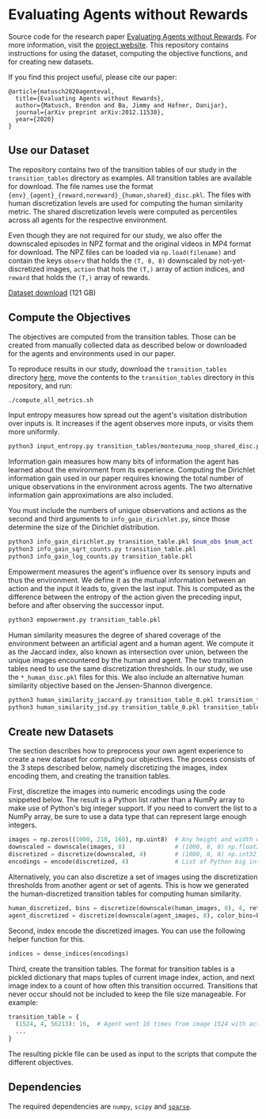 # Evaluating Agents without Rewards

Source code for the research paper [Evaluating Agents without Rewards][paper].
For more information, visit the [project website][website]. This repository
contains instructions for using the dataset, computing the objective functions,
and for creating new datasets.

[website]: https://danijar.com/project/agenteval
[paper]: https://arxiv.org/pdf/2012.11538.pdf

If you find this project useful, please cite our paper:

```
@article{matusch2020agenteval,
  title={Evaluating Agents without Rewards},
  author={Matusch, Brendon and Ba, Jimmy and Hafner, Danijar},
  journal={arXiv preprint arXiv:2012.11538},
  year={2020}
}
```

## Use our Dataset

The repository contains two of the transition tables of our study in the
`transition_tables` directory as examples. All transition tables are available
for download. The file names use the format
`{env}_{agent}_{reward,noreward}_{human,shared}_disc.pkl`. The files with human
discretization levels are used for computing the human similarity metric. The
shared discretization levels were computed as percentiles across all agents for
the respective environment.

Even though they are not required for our study, we also offer the downscaled
episodes in NPZ format and the original videos in MP4 format for download. The
NPZ files can be loaded via `np.load(filename)` and contain the keys `observ`
that holds the `(T, 8, 8)` downscaled by not-yet-discretized images, `action`
that hols the `(T,)` array of action indices, and `reward` that holds the
`(T,)` array of rewards.

[Dataset download][data] (121 GB)

[data]: https://archive.org/download/agenteval

## Compute the Objectives

The objectives are computed from the transition tables. Those can be created
from manually collected data as described below or downloaded for the agents
and environments used in our paper.

To reproduce results in our study, download the `transition_tables` directory
[here][data], move the contents to the `transition_tables` directory in
this repository, and run:

```sh
./compute_all_metrics.sh
```

Input entropy measures how spread out the agent's visitation distribution over
inputs is. It increases if the agent observes more inputs, or visits them more
uniformly.

```sh
python3 input_entropy.py transition_tables/montezuma_noop_shared_disc.pkl
```

Information gain measures how many bits of information the agent has learned
about the environment from its experience. Computing the Dirichlet information
gain used in our paper requires knowing the total number of unique observations
in the environment across agents. The two alternative information gain
approximations are also included.

You must include the numbers of unique observations and actions as the second
and third arguments to `info_gain_dirichlet.py`, since those determine the size
of the Dirichlet distribution.

```sh
python3 info_gain_dirichlet.py transition_table.pkl $num_obs $num_act
python3 info_gain_sqrt_counts.py transition_table.pkl
python3 info_gain_log_counts.py transition_table.pkl
```

Empowerment measures the agent's influence over its sensory inputs and thus the
environment. We define it as the mutual information between an action and the
input it leads to, given the last input. This is computed as the difference
between the entropy of the action given the preceding input, before and after
observing the successor input.

```sh
python3 empowerment.py transition_table.pkl
```

Human similarity measures the degree of shared coverage of the environment
between an artificial agent and a human agent. We compute it as the Jaccard
index, also known as intersection over union, between the unique images
encountered by the human and agent. The two transition tables need to use the
same discretization thresholds. In our study, we use the `*_human_disc.pkl`
files for this. We also include an alternative human similarity objective based
on the Jensen-Shannon divergence.

```sh
python3 human_similarity_jaccard.py transition_table_0.pkl transition_table_1.pkl
python3 human_similarity_jsd.py transition_table_0.pkl transition_table_1.pkl
```

## Create new Datasets

The section describes how to preprocess your own agent experience to create a
new dataset for computing our objectives. The process consists of the 3 steps
described below, namely discretizing the images, index encoding them, and
creating the transition tables.

First, discretize the images into numeric encodings using the code snippeted
below. The result is a Python list rather than a NumPy array to make use of
Python's big integer support. If you need to convert the list to a NumPy array,
be sure to use a data type that can represent large enough integers.

```python
images = np.zeros((1000, 210, 160), np.uint8)  # Any height and width works
downscaled = downscale(images, 8)              # (1000, 8, 8) np.float32
discretized = discretize(downscaled, 4)        # (1000, 8, 8) np.int32
encodings = encode(discretized, 4)             # List of Python big integers
```

Alternatively, you can also discretize a set of images using the discretization
thresholds from another agent or set of agents. This is how we generated the
human-discretized transition tables for computing human similarity.

```python
human_discretized, bins = discretize(downscale(human_images, 8), 4, return_bins=True)
agent_discretized = discretize(downscale(agent_images, 8), color_bins=bins)
```

Second, index encode the discretized images. You can use the following helper
function for this.

```python
indices = dense_indices(encodings)
```

Third, create the transition tables. The format for transition tables is a
pickled dictionary that maps tuples of current image index, action, and next
image index to a count of how often this transition occurred. Transitions that
never occur should not be included to keep the file size manageable. For
example:

```python
transition_table = {
  (1524, 4, 56213): 16,  # Agent went 16 times from image 1524 with action 4 to image 56213.
  ...
}
```

The resulting pickle file can be used as input to the scripts that compute the
different objectives.

## Dependencies

The required dependencies are `numpy`, `scipy` and
[`sparse`](https://github.com/pydata/sparse).
